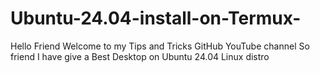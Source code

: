 # Ubuntu-24.04-install-on-Termux-
Hello Friend Welcome to my Tips and Tricks GitHub YouTube channel So friend I have give a Best Desktop on Ubuntu 24.04 Linux distro 
